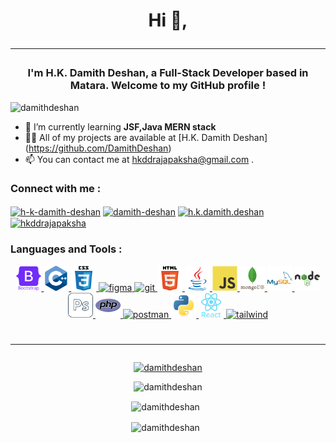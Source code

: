 <h1 align="center" >Hi 👋,<hr> </h1> 

<h3 align="center">I'm H.K. Damith Deshan, a Full-Stack Developer based in Matara. Welcome to my GitHub profile !</h3> 

<p align="left"> <img src="https://komarev.com/ghpvc/?username=damithdeshan&label=Profile%20views&color=0e75b6&style=flat" alt="damithdeshan" /> </p>
 
- 🌱 I’m currently learning **JSF,Java MERN stack**  
- 👨‍💻 All of my projects are available at [H.K. Damith Deshan] (https://github.com/DamithDeshan)  
- 📫 You can contact me at hkddrajapaksha@gmail.com .
    
<h3 align="left">Connect with me :</h3>
<p align="left"> 
<a href="https://linkedin.com/in/h-k-damith-deshan" target="blank"><img align="center" src="https://raw.githubusercontent.com/rahuldkjain/github-profile-readme-generator/master/src/images/icons/Social/linked-in-alt.svg" alt="h-k-damith-deshan" height="30" width="40" /></a> 
<a href="https://stackoverflow.com/users/damith-deshan" target="blank"><img align="center" src="https://raw.githubusercontent.com/rahuldkjain/github-profile-readme-generator/master/src/images/icons/Social/stack-overflow.svg" alt="damith-deshan" height="30" width="40" /></a>
<a href="https://fb.com/h.k.damith.deshan" target="blank"><img align="center" src="https://raw.githubusercontent.com/rahuldkjain/github-profile-readme-generator/master/src/images/icons/Social/facebook.svg" alt="h.k.damith.deshan" height="30" width="40" /></a>
<a href="https://www.hackerrank.com/hkddrajapaksha" target="blank"><img align="center" src="https://raw.githubusercontent.com/rahuldkjain/github-profile-readme-generator/master/src/images/icons/Social/hackerrank.svg" alt="hkddrajapaksha" height="30" width="40" /></a>
</p> 
 
<h3 align="left">Languages and Tools :</h3>
<p align="center"> 
    <a href="https://getbootstrap.com" target="_blank" rel="noreferrer"> <img src="https://raw.githubusercontent.com/devicons/devicon/master/icons/bootstrap/bootstrap-plain-wordmark.svg" alt="bootstrap" width="40" height="40"/> </a> 
    <a href="https://www.w3schools.com/cpp/" target="_blank" rel="noreferrer"> <img src="https://raw.githubusercontent.com/devicons/devicon/master/icons/cplusplus/cplusplus-original.svg" alt="cplusplus" width="40" height="40"/> </a> 
    <a href="https://www.w3schools.com/css/" target="_blank" rel="noreferrer"> <img src="https://raw.githubusercontent.com/devicons/devicon/master/icons/css3/css3-original-wordmark.svg" alt="css3" width="40" height="40"/> </a> 
    <a href="https://www.figma.com/" target="_blank" rel="noreferrer"> <img src="https://www.vectorlogo.zone/logos/figma/figma-icon.svg" alt="figma" width="40" height="40"/> </a> 
    <a href="https://git-scm.com/" target="_blank" rel="noreferrer"> <img src="https://www.vectorlogo.zone/logos/git-scm/git-scm-icon.svg" alt="git" width="40" height="40"/> </a> 
    <a href="https://www.w3.org/html/" target="_blank" rel="noreferrer"> <img src="https://raw.githubusercontent.com/devicons/devicon/master/icons/html5/html5-original-wordmark.svg" alt="html5" width="40" height="40"/> </a> 
    <a href="https://www.java.com" target="_blank" rel="noreferrer"> <img src="https://raw.githubusercontent.com/devicons/devicon/master/icons/java/java-original.svg" alt="java" width="40" height="40"/> </a> 
    <a href="https://developer.mozilla.org/en-US/docs/Web/JavaScript" target="_blank" rel="noreferrer"> <img src="https://raw.githubusercontent.com/devicons/devicon/master/icons/javascript/javascript-original.svg" alt="javascript" width="40" height="40"/> </a> 
    <a href="https://www.mongodb.com/" target="_blank" rel="noreferrer"> <img src="https://raw.githubusercontent.com/devicons/devicon/master/icons/mongodb/mongodb-original-wordmark.svg" alt="mongodb" width="40" height="40"/> </a> 
    <a href="https://www.mysql.com/" target="_blank" rel="noreferrer"> <img src="https://raw.githubusercontent.com/devicons/devicon/master/icons/mysql/mysql-original-wordmark.svg" alt="mysql" width="40" height="40"/> </a> 
    <a href="https://nodejs.org" target="_blank" rel="noreferrer"> <img src="https://raw.githubusercontent.com/devicons/devicon/master/icons/nodejs/nodejs-original-wordmark.svg" alt="nodejs" width="40" height="40"/> </a> 
    <a href="https://www.photoshop.com/en" target="_blank" rel="noreferrer"> <img src="https://raw.githubusercontent.com/devicons/devicon/master/icons/photoshop/photoshop-line.svg" alt="photoshop" width="40" height="40"/> </a> 
    <a href="https://www.php.net" target="_blank" rel="noreferrer"> <img src="https://raw.githubusercontent.com/devicons/devicon/master/icons/php/php-original.svg" alt="php" width="40" height="40"/> </a> 
    <a href="https://postman.com" target="_blank" rel="noreferrer"> <img src="https://www.vectorlogo.zone/logos/getpostman/getpostman-icon.svg" alt="postman" width="40" height="40"/> </a> 
    <a href="https://www.python.org" target="_blank" rel="noreferrer"> <img src="https://raw.githubusercontent.com/devicons/devicon/master/icons/python/python-original.svg" alt="python" width="40" height="40"/> </a> 
    <a href="https://reactjs.org/" target="_blank" rel="noreferrer"> <img src="https://raw.githubusercontent.com/devicons/devicon/master/icons/react/react-original-wordmark.svg" alt="react" width="40" height="40"/> </a> 
    <a href="https://tailwindcss.com/" target="_blank" rel="noreferrer"> <img src="https://www.vectorlogo.zone/logos/tailwindcss/tailwindcss-icon.svg" alt="tailwind" width="40" height="40"/> </a> </p>
<h1 align="center" ><hr> </h1>  

<p align="center"> 
    <a href="https://github.com/ryo-ma/github-profile-trophy">
        <img src="https://github-profile-trophy.vercel.app/?username=damithdeshan" alt="damithdeshan" />
    </a> 
</p>  

<p align="center" >
    <img src="https://github-readme-stats.vercel.app/api/top-langs?username=damithdeshan&show_icons=true&locale=en&layout=compact" alt="damithdeshan" />
</p>

<p align="center">
    <img align="center" src="https://github-readme-stats.vercel.app/api?username=damithdeshan&show_icons=true&locale=en" alt="damithdeshan" />
    &nbsp;
</p>

<p align="center">
    <img align="center" src="https://github-readme-streak-stats.herokuapp.com/?user=damithdeshan&" alt="damithdeshan" />
    &nbsp;
</p>   
